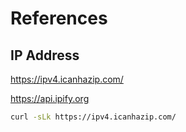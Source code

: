 # References

## IP Address

https://ipv4.icanhazip.com/

https://api.ipify.org


```bash
curl -sLk https://ipv4.icanhazip.com/
```
